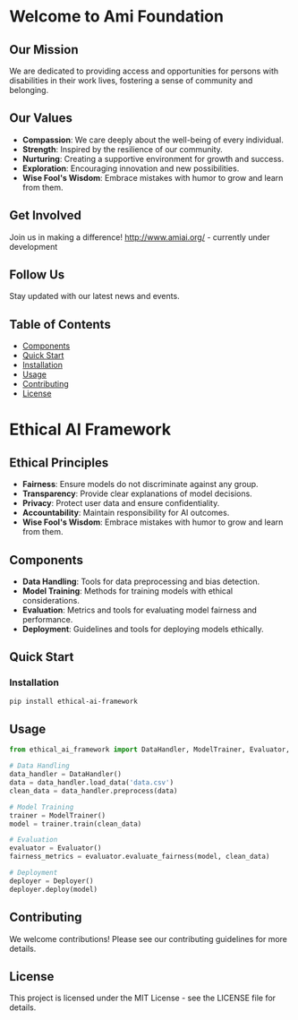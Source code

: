 # Welcome to Ami Foundation

## Our Mission
We are dedicated to providing access and opportunities for persons with disabilities in their work lives, fostering a sense of community and belonging.

## Our Values
- **Compassion**: We care deeply about the well-being of every individual.
- **Strength**: Inspired by the resilience of our community.
- **Nurturing**: Creating a supportive environment for growth and success.
- **Exploration**: Encouraging innovation and new possibilities.
- **Wise Fool's Wisdom**: Embrace mistakes with humor to grow and learn from them.

## Get Involved
Join us in making a difference! <http://www.amiai.org/> - currently under development

## Follow Us
Stay updated with our latest news and events. 

## Table of Contents

- [Components](#components)
- [Quick Start](#quick-start)
- [Installation](#installation)
- [Usage](#usage)
- [Contributing](#contributing)
- [License](#license)

# Ethical AI Framework

## Ethical Principles
- **Fairness**: Ensure models do not discriminate against any group.
- **Transparency**: Provide clear explanations of model decisions.
- **Privacy**: Protect user data and ensure confidentiality.
- **Accountability**: Maintain responsibility for AI outcomes.
- **Wise Fool's Wisdom**: Embrace mistakes with humor to grow and learn from them.

## Components
- **Data Handling**: Tools for data preprocessing and bias detection.
- **Model Training**: Methods for training models with ethical considerations.
- **Evaluation**: Metrics and tools for evaluating model fairness and performance.
- **Deployment**: Guidelines and tools for deploying models ethically.

## Quick Start

### Installation

```bash
pip install ethical-ai-framework
```

## Usage

```python
from ethical_ai_framework import DataHandler, ModelTrainer, Evaluator, Deployer

# Data Handling
data_handler = DataHandler()
data = data_handler.load_data('data.csv')
clean_data = data_handler.preprocess(data)

# Model Training
trainer = ModelTrainer()
model = trainer.train(clean_data)

# Evaluation
evaluator = Evaluator()
fairness_metrics = evaluator.evaluate_fairness(model, clean_data)

# Deployment
deployer = Deployer()
deployer.deploy(model)
```


## Contributing

We welcome contributions! Please see our contributing guidelines for more details.

## License

This project is licensed under the MIT License - see the LICENSE file for details.
